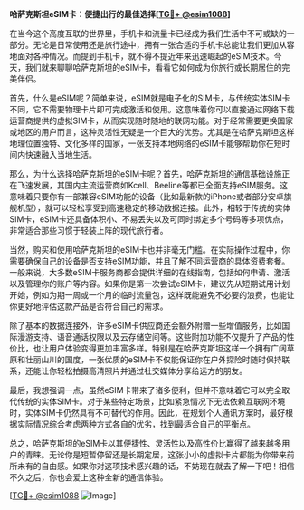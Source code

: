 **哈萨克斯坦eSIM卡：便捷出行的最佳选择[[TG💪+ @esim1088](https://t.me/s/esim1088)]**

在当今这个高度互联的世界里，手机卡和流量卡已经成为我们生活中不可或缺的一部分。无论是日常使用还是旅行途中，拥有一张合适的手机卡总能让我们更加从容地面对各种情况。而提到手机卡，就不得不提近年来迅速崛起的eSIM技术。今天，我们就来聊聊哈萨克斯坦的eSIM卡，看看它如何成为你旅行或长期居住的完美伴侣。

首先，什么是eSIM呢？简单来说，eSIM就是电子化的SIM卡，与传统实体SIM卡不同，它不需要物理卡片即可完成激活和使用。这意味着你可以直接通过网络下载运营商提供的虚拟SIM卡，从而实现随时随地的联网功能。对于经常需要更换国家或地区的用户而言，这种灵活性无疑是一个巨大的优势。尤其是在哈萨克斯坦这样地理位置独特、文化多样的国家，一张支持本地网络的eSIM卡能够帮助你在短时间内快速融入当地生活。

那么，为什么选择哈萨克斯坦的eSIM卡呢？首先，哈萨克斯坦的通信基础设施正在飞速发展，其国内主流运营商如Kcell、Beeline等都已全面支持eSIM服务。这意味着只要你有一部兼容eSIM功能的设备（比如最新款的iPhone或者部分安卓旗舰机型），就可以轻松享受到高速稳定的移动数据连接。此外，相较于传统的实体SIM卡，eSIM卡还具备体积小、不易丢失以及可同时绑定多个号码等多项优点，非常适合那些习惯于轻装上阵的现代旅行者。

当然，购买和使用哈萨克斯坦的eSIM卡也并非毫无门槛。在实际操作过程中，你需要确保自己的设备是否支持eSIM功能，并且了解不同运营商的具体资费套餐。一般来说，大多数eSIM卡服务商都会提供详细的在线指南，包括如何申请、激活以及管理你的账户等内容。如果你是第一次尝试eSIM卡，建议先从短期试用计划开始，例如为期一周或一个月的临时流量包，这样既能避免不必要的浪费，也能让你更好地评估这款产品是否符合自己的需求。

除了基本的数据连接外，许多eSIM卡供应商还会额外附赠一些增值服务，比如国际漫游支持、语音通话权限以及云存储空间等。这些附加功能不仅提升了产品的性价比，也让用户体验变得更加丰富多样。特别是在哈萨克斯坦这样一个拥有广阔草原和壮丽山川的国度，一张优质的eSIM卡不仅能保证你在户外探险时随时保持联系，还能让你轻松拍摄高清照片并通过社交媒体分享给远方的朋友。

最后，我想强调一点，虽然eSIM卡带来了诸多便利，但并不意味着它可以完全取代传统的实体SIM卡。对于某些特定场景，比如紧急情况下无法依赖互联网环境时，实体SIM卡仍然具有不可替代的作用。因此，在规划个人通讯方案时，最好根据实际情况综合考虑两种方式各自的优劣，找到最适合自己的平衡点。

总之，哈萨克斯坦的eSIM卡以其便捷性、灵活性以及高性价比赢得了越来越多用户的青睐。无论你是短暂停留还是长期定居，这张小小的虚拟卡片都能为你带来前所未有的自由感。如果你对这项技术感兴趣的话，不妨现在就去了解一下吧！相信不久之后，你也会爱上这种全新的通信体验。

[[TG💪+ @esim1088](https://t.me/s/esim1088) ![Image](https://i.postimg.cc/4NQfJmqS/Snipaste-2025-05-13-00-14-12.png)]